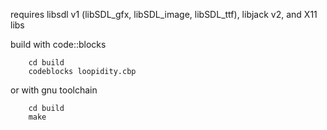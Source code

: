 requires libsdl v1 (libSDL_gfx, libSDL_image, libSDL_ttf), libjack v2, and X11 libs

build with code::blocks
```
    cd build
    codeblocks loopidity.cbp
```
or with gnu toolchain
```
    cd build
    make
```
